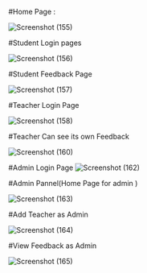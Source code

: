 #Home Page : 

![Screenshot (155)](https://github.com/ManthanPaliwal/Web-Based-Feedback-Management-System/assets/97386932/86c2e58c-70f1-485d-ad6d-87ef40680785)


#Student Login pages

![Screenshot (156)](https://github.com/ManthanPaliwal/Web-Based-Feedback-Management-System/assets/97386932/210255c7-cd17-41aa-88cb-ea8c95d18b46)

#Student Feedback Page 

![Screenshot (157)](https://github.com/ManthanPaliwal/Web-Based-Feedback-Management-System/assets/97386932/8946f69d-0a11-4ffe-9a1a-c21742ed6927)


#Teacher Login Page

![Screenshot (158)](https://github.com/ManthanPaliwal/Web-Based-Feedback-Management-System/assets/97386932/b4d8339b-d506-4bce-b410-fdd7a6c3e5ca)

#Teacher Can see its own Feedback

![Screenshot (160)](https://github.com/ManthanPaliwal/Web-Based-Feedback-Management-System/assets/97386932/c2516ede-08f1-4700-a26a-2968c046d68d)

#Admin Login Page
![Screenshot (162)](https://github.com/ManthanPaliwal/Web-Based-Feedback-Management-System/assets/97386932/77272f26-0629-41d8-950d-eaaf75358db6)


#Admin Pannel(Home Page for admin )

![Screenshot (163)](https://github.com/ManthanPaliwal/Web-Based-Feedback-Management-System/assets/97386932/16dab0aa-ef0e-4afc-9af8-c8265cbdd7f8)

#Add Teacher as Admin

![Screenshot (164)](https://github.com/ManthanPaliwal/Web-Based-Feedback-Management-System/assets/97386932/22aa6e0c-f3e3-40ab-bb72-5dacc496a816)

#View Feedback as Admin

![Screenshot (165)](https://github.com/ManthanPaliwal/Web-Based-Feedback-Management-System/assets/97386932/8b3580bf-c907-4ca5-8a81-c7a527135ed1)
